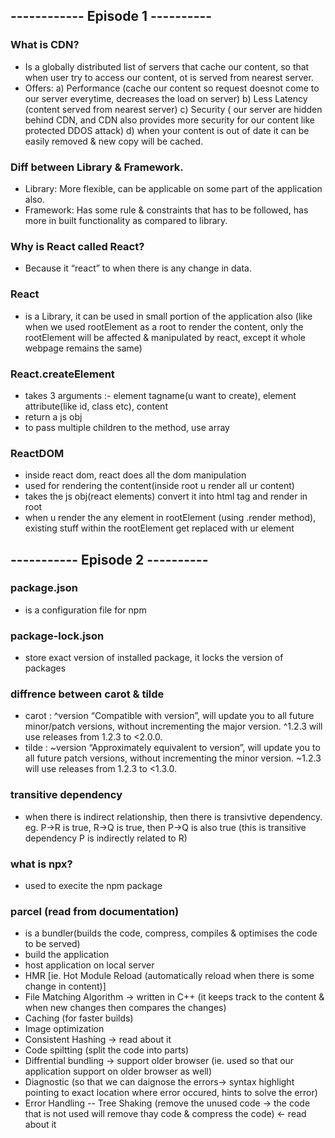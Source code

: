 ## ------------ Episode 1 ----------

### What is CDN?
- Is a globally distributed list of servers that cache our content, so that when user try to access our content, ot is served from nearest server.
- Offers: 
    a) Performance (cache our content so request doesnot come to our server everytime, decreases the load on server)
    b) Less Latency (content served from nearest server)
    c) Security ( our server are hidden behind CDN, and CDN also provides more security for our content like protected DDOS attack)
    d) when your content is out of date it can be easily removed & new copy will be cached. 

### Diff between Library & Framework.
- Library: More flexible, can be applicable on some part of the application also.
- Framework: Has some rule & constraints that has to be followed, has more in built functionality as compared to library.

### Why is React called React?
- Because it “react” to when there is any change in data.

### React
- is a Library, it can be used in small portion of the application also (like when we used rootElement as a root to render the content, only the rootElement will be affected & manipulated by react, except it whole webpage remains the same)

### React.createElement 
- takes 3 arguments :- element tagname(u want to create), element attribute(like id, class etc), content
- return a js obj
- to pass multiple children to the method, use array

### ReactDOM 
- inside react dom, react does all the dom manipulation 
- used for rendering the content(inside root u render all ur content)
- takes the js obj(react elements) convert it into html tag and render in root
- when u render the any element in rootElement (using .render method), existing stuff within the rootElement get replaced with ur element





## ----------- Episode 2 ----------
### package.json 
- is a configuration file for npm

### package-lock.json
- store exact version of installed package, it locks the version of packages

### diffrence between carot & tilde
- carot : ^version “Compatible with version”, will update you to all future minor/patch versions, without incrementing the major version. ^1.2.3 will use releases from 1.2.3 to <2.0.0.
- tilde : ~version “Approximately equivalent to version”, will update you to all future patch versions, without incrementing the minor version. ~1.2.3 will use releases from 1.2.3 to <1.3.0.

### transitive dependency
- when there is indirect relationship, then there is transivtive dependency. eg. P->R is true, R->Q is true, then P->Q is also true (this is transitive dependency P is indirectly related to R)

###  what is npx?
- used to execite the npm package

### parcel  (read from documentation)
- is a bundler(builds the code, compress, compiles & optimises the code to be served)
- build the application
- host application on local server
- HMR [ie. Hot Module Reload (automatically reload when there is some change in content)]
- File Matching Algorithm -> written in C++ (it keeps track to the content & when new changes then compares the changes)
- Caching (for faster builds)
- Image optimization
- Consistent Hashing -> read about it
- Code spiltting (split the code into parts)
- Diffrential bundling -> support older browser (ie. used so that our application support  on older browser as well)
- Diagnostic (so that we can daignose the errors-> syntax highlight pointing to exact location where error occured, hints to solve the error)
- Error Handling
-- Tree Shaking (remove the unused code -> the code that is not used will remove thay code & compress the code) <- read about it

